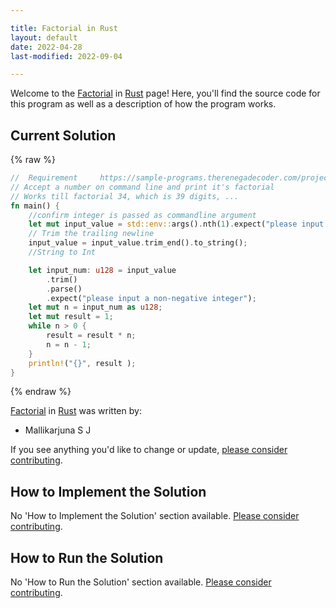 ```yaml
---

title: Factorial in Rust
layout: default
date: 2022-04-28
last-modified: 2022-09-04

---
```


Welcome to the [Factorial](https://sampleprograms.io/projects/factorial) in [Rust](https://sampleprograms.io/languages/rust) page! Here, you'll find the source code for this program as well as a description of how the program works.

## Current Solution

{% raw %}

```rust
//  Requirement     https://sample-programs.therenegadecoder.com/projects/factorial/
// Accept a number on command line and print it's factorial
// Works till factorial 34, which is 39 digits, ...
fn main() {
    //confirm integer is passed as commandline argument
    let mut input_value = std::env::args().nth(1).expect("please input a non-negative integer");
    // Trim the trailing newline
    input_value = input_value.trim_end().to_string();
    //String to Int

    let input_num: u128 = input_value
        .trim()
        .parse()
        .expect("please input a non-negative integer");
    let mut n = input_num as u128;
    let mut result = 1;
    while n > 0 {
        result = result * n;
        n = n - 1;
    }
    println!("{}", result );
}
```

{% endraw %}

[Factorial](https://sampleprograms.io/projects/factorial) in [Rust](https://sampleprograms.io/languages/rust) was written by:

- Mallikarjuna S J

If you see anything you'd like to change or update, [please consider contributing](https://github.com/TheRenegadeCoder/sample-programs).

## How to Implement the Solution

No 'How to Implement the Solution' section available. [Please consider contributing](https://github.com/TheRenegadeCoder/sample-programs-website).

## How to Run the Solution

No 'How to Run the Solution' section available. [Please consider contributing](https://github.com/TheRenegadeCoder/sample-programs-website).